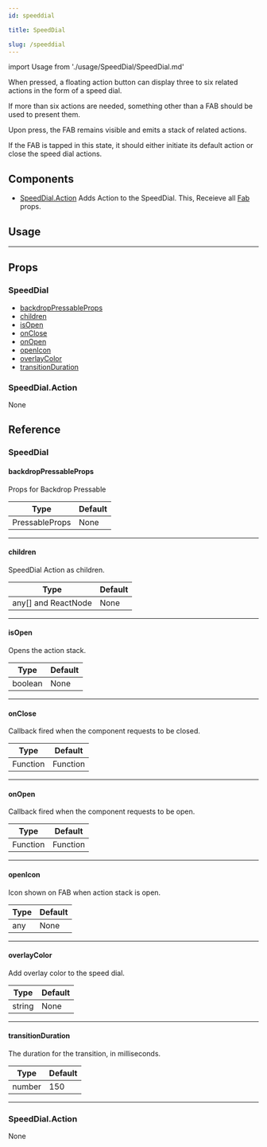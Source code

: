```yaml
---
id: speeddial

title: SpeedDial

slug: /speeddial
---
```


import Usage from './usage/SpeedDial/SpeedDial.md'

When pressed, a floating action button can display three to six related actions in the form of a speed dial.

If more than six actions are needed, something other than a FAB should be used to present them.

Upon press, the FAB remains visible and emits a stack of related actions.

If the FAB is tapped in this state, it should either initiate its default action or close the speed dial actions.

## Components

- [SpeedDial.Action](#speeddialaction)
  Adds Action to the SpeedDial.
  This, Receieve all [Fab](fab#props) props.

## Usage

<Usage />

---

## Props

### SpeedDial

- [backdropPressableProps](#backdroppressableprops)
- [children](#children)
- [isOpen](#isopen)
- [onClose](#onclose)
- [onOpen](#onopen)
- [openIcon](#openicon)
- [overlayColor](#overlaycolor)
- [transitionDuration](#transitionduration)

### SpeedDial.Action

None

## Reference

### SpeedDial

#### backdropPressableProps

Props for Backdrop Pressable

| Type           | Default |
| -------------- | ------- |
| PressableProps | None    |

---

#### children

SpeedDial Action as children.

| Type                | Default |
| ------------------- | ------- |
| any[] and ReactNode | None    |

---

#### isOpen

Opens the action stack.

| Type    | Default |
| ------- | ------- |
| boolean | None    |

---

#### onClose

Callback fired when the component requests to be closed.

| Type     | Default  |
| -------- | -------- |
| Function | Function |

---

#### onOpen

Callback fired when the component requests to be open.

| Type     | Default  |
| -------- | -------- |
| Function | Function |

---

#### openIcon

Icon shown on FAB when action stack is open.

| Type | Default |
| ---- | ------- |
| any  | None    |

---

#### overlayColor

Add overlay color to the speed dial.

| Type   | Default |
| ------ | ------- |
| string | None    |

---

#### transitionDuration

The duration for the transition, in milliseconds.

| Type   | Default |
| ------ | ------- |
| number | 150     |

---

### SpeedDial.Action

None
